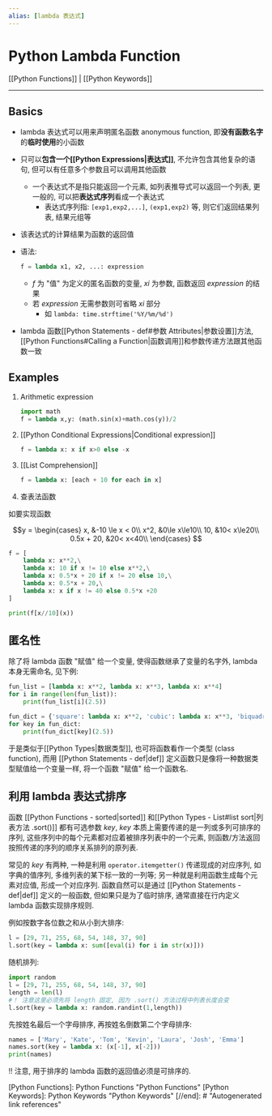 ```yaml
---
alias: [lambda 表达式]
---
```


# Python Lambda Function

[[Python Functions]] | [[Python Keywords]]

---

## Basics

* lambda 表达式可以用来声明匿名函数 anonymous function, 即**没有函数名字**的**临时使用**的小函数
* 只可以**包含一个[[Python Expressions|表达式]]**, 不允许包含其他复杂的语句, 但可以有任意多个参数且可以调用其他函数
    * 一个表达式不是指只能返回一个元素, 如列表推导式可以返回一个列表, 更一般的, 可以把**表达式序列**看成一个表达式
        * 表达式序列指: `[exp1,exp2,...]`, `(exp1,exp2)` 等, 则它们返回结果列表, 结果元组等
* 该表达式的计算结果为函数的返回值
* 语法:

    ```py
    f = lambda x1, x2, ...: expression
    ```

    * *f* 为 "值" 为定义的匿名函数的变量, *xi* 为参数, 函数返回 *expression* 的结果
    * 若 *expression* 无需参数则可省略 *xi* 部分
        * 如 `lambda: time.strftime('%Y/%m/%d')`
* lambda 函数[[Python Statements - def#参数 Attributes|参数设置]]方法, [[Python Functions#Calling a Function|函数调用]]和参数传递方法跟其他函数一致

## Examples

1. Arithmetic expression

    ```py
    import math
    f = lambda x,y: (math.sin(x)+math.cos(y))/2
    ```

2. [[Python Conditional Expressions|Conditional expression]]

    ```py
    f = lambda x: x if x>0 else -x
    ```

3. [[List Comprehension]]

    ```py
    f = lambda x: [each + 10 for each in x]
    ```

4. 查表法函数

如要实现函数

$$y = \begin{cases}
x, &-10 \le x < 0\\
x^2, &0\le x\le10\\
10, &10< x\le20\\
0.5x + 20, &20< x<40\\
\end{cases} $$

```py
f = [
    lambda x: x**2,\
    lambda x: 10 if x != 10 else x**2,\
    lambda x: 0.5*x + 20 if x != 20 else 10,\
    lambda x: 0.5*x + 20,\
    lambda x: x if x != 40 else 0.5*x +20
]

print(f[x//10](x))
```

## 匿名性

除了将 lambda 函数 "赋值" 给一个变量, 使得函数继承了变量的名字外, lambda 本身无需命名, 见下例:

```py
fun_list = [lambda x: x**2, lambda x: x**3, lambda x: x**4]
for i in range(len(fun_list)):
    print(fun_list[i](2.5))
```

```py
fun_dict = {'square': lambda x: x**2, 'cubic': lambda x: x**3, 'biquadratic': lambda x: x**4 }
for key in fun_dict:
    print(fun_dict[key](2.5))
```

于是类似于[[Python Types|数据类型]], 也可将函数看作一个类型 (class function), 而用 [[Python Statements - def|def]] 定义函数只是像将一种数据类型赋值给一个变量一样, 将一个函数 "赋值" 给一个函数名.

## 利用 lambda 表达式排序

函数 [[Python Functions - sorted|sorted]] 和[[Python Types - List#list sort|列表方法 .sort()]] 都有可选参数 *key*, *key* 本质上需要传递的是一列或多列可排序的序列, 这些序列中的每个元素都对应着被排序列表中的一个元素, 则函数/方法返回按照传递的序列的顺序关系排列的原列表.

常见的 *key* 有两种, 一种是利用 `operator.itemgetter()` 传递现成的对应序列, 如字典的值序列, 多维列表的某下标一致的一列等; 另一种就是利用函数生成每个元素对应值, 形成一个对应序列. 函数自然可以是通过 [[Python Statements - def|def]] 定义的一般函数, 但如果只是为了临时排序, 通常直接在行内定义 lambda 函数实现排序规则.

例如按数字各位数之和从小到大排序:

```py
l = [29, 71, 255, 68, 54, 148, 37, 90]
l.sort(key = lambda x: sum([eval(i) for i in str(x)]))
```

随机排列:

```py
import random
l = [29, 71, 255, 68, 54, 148, 37, 90]
length = len(l)
#！ 注意这里必须先将 length 固定, 因为 .sort() 方法过程中列表长度会变
l.sort(key = lambda x: random.randint(1,length))
```

先按姓名最后一个字母排序, 再按姓名倒数第二个字母排序:

```py
names = ['Mary', 'Kate', 'Tom', 'Kevin', 'Laura', 'Josh', 'Emma']
names.sort(key = lambda x: (x[-1], x[-2]))
print(names)
```

!! 注意, 用于排序的 lambda 函数的返回值必须是可排序的.

[//begin]: # "Autogenerated link references for markdown compatibility"
[Python Functions]: Python Functions "Python Functions"
[Python Keywords]: Python Keywords "Python Keywords"
[//end]: # "Autogenerated link references"